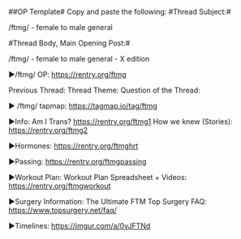 ##OP Template#
Copy and paste the following:
#Thread Subject:#

/ftmg/ - female to male general

#Thread Body, Main Opening Post:#

/ftmg/ - female to male general - X edition

▶/ftmg/ OP: https://rentry.org/ftmg

Previous Thread:
Thread Theme: 
Question of the Thread:

▶ /ftmg/ tapmap:
https://tagmap.io/tag/ftmg

▶Info:
Am I Trans? https://rentry.org/ftmg1
How we knew (Stories): https://rentry.org/ftmg2

▶Hormones:
https://rentry.org/ftmghrt

▶Passing:
https://rentry.org/ftmgpassing

▶Workout Plan:
Workout Plan Spreadsheet + Videos: https://rentry.org/ftmgworkout

▶Surgery Information:
The Ultimate FTM Top Surgery FAQ: https://www.topsurgery.net/faq/

▶Timelines:
https://imgur.com/a/0vJFTNd